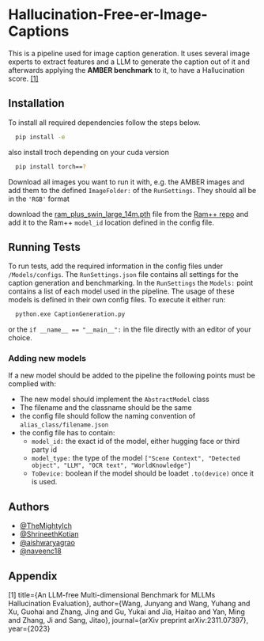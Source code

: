 
# Hallucination-Free-er-Image-Captions

This is a pipeline used for image caption generation. It uses several image experts to extract features and a LLM to generate the caption out of it and afterwards applying the **AMBER benchmark** to it, to have a Hallucination score. [[1]](#1)


## Installation

To install all required dependencies follow the steps below. 

```bash
  pip install -e
```
also install troch depending on your cuda version
```bash
  pip install torch==?
```
Download all images you want to run it with, e.g. the AMBER images and add them to the defined `ImageFolder:` of the `RunSettings`. They should all be in the `'RGB'` format

download the [ram_plus_swin_large_14m.pth](https://huggingface.co/xinyu1205/recognize-anything-plus-model/blob/main/ram_plus_swin_large_14m.pth) file from the [Ram++ repo](https://github.com/xinyu1205/recognize-anything) and add it to the Ram++ `model_id` location defined in the config file.
    
## Running Tests

To run tests, add the required information in the config files under 
`/Models/configs`. The `RunSettings.json` file contains all settings for the caption generation and benchmarking. In the `RunSettings` the `Models:` point contains a list of each model used in the pipeline. The usage of these models is defined in their own config files. To execute it either run: 
```bash
  python.exe CaptionGeneration.py
```
or the `if __name__ == "__main__":` in the file directly with an editor of your choice. 

### Adding new models
If a new model should be added to the pipeline the following points must be complied with:
- The new model should implement the `AbstractModel` class
- The filename and the classname should be the same
- the config file should follow the naming convention of `alias_class/filename.json`
- the config file has to contain:
    - `model_id:` the exact id of the model, either hugging face or third party id
    - `model_type:` the type of the model `["Scene Context", "Detected object", "LLM", "OCR text", "WorldKnowledge"]`
    - `ToDevice:` boolean if the model should be loadet `.to(device)` once it is used. 





## Authors
- [@TheMightyIch](https://github.com/TheMightyIch)
- [@ShrineethKotian](https://github.com/ShrineethKotian)
- [@aishwaryagrao](https://github.com/aishwaryagrao)
- [@naveenc18](https://github.com/naveenc18)



## Appendix

<a id="1">[1]</a> 
  title={An LLM-free Multi-dimensional Benchmark for MLLMs Hallucination Evaluation},
  author={Wang, Junyang and Wang, Yuhang and Xu, Guohai and Zhang, Jing and Gu, Yukai and Jia, Haitao and Yan, Ming and Zhang, Ji and Sang, Jitao},
  journal={arXiv preprint arXiv:2311.07397},
  year={2023}
